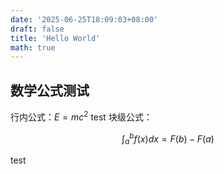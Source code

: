 ```yaml
---
date: '2025-06-25T18:09:03+08:00'
draft: false
title: 'Hello World'
math: true
---
```


## 数学公式测试

行内公式：$E = mc^2$
test
块级公式：

$$
\int_a^b f(x) dx = F(b) - F(a)
$$

test